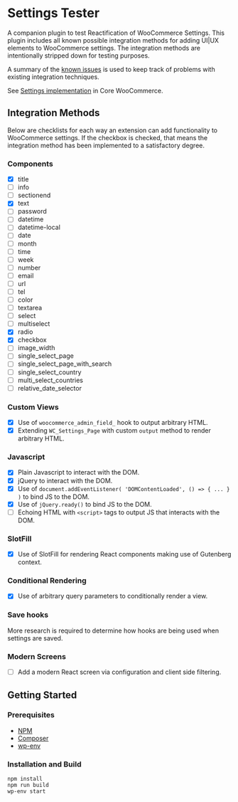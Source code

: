 # Settings Tester

A companion plugin to test Reactification of WooCommerce Settings. This plugin includes all known possible integration methods for adding UI|UX elements to WooCommerce settings. The integration methods are intentionally stripped down for testing purposes.

A summary of the [known issues](KNOWN_ISSUES.md) is used to keep track of problems with existing integration techniques.

See [Settings implementation](https://github.com/woocommerce/woocommerce/pull/48340) in Core WooCommerce.

## Integration Methods

Below are checklists for each way an extension can add functionality to WooCommerce settings. If the checkbox is checked, that means the integration method has been implemented to a satisfactory degree.

### Components

-   [x] title
-   [ ] info
-   [ ] sectionend
-   [x] text
-   [ ] password
-   [ ] datetime
-   [ ] datetime-local
-   [ ] date
-   [ ] month
-   [ ] time
-   [ ] week
-   [ ] number
-   [ ] email
-   [ ] url
-   [ ] tel
-   [ ] color
-   [ ] textarea
-   [ ] select
-   [ ] multiselect
-   [x] radio
-   [x] checkbox
-   [ ] image_width
-   [ ] single_select_page
-   [ ] single_select_page_with_search
-   [ ] single_select_country
-   [ ] multi_select_countries
-   [ ] relative_date_selector

### Custom Views

-   [x] Use of `woocommerce_admin_field_` hook to output arbitrary HTML.
-   [x] Extending `WC_Settings_Page` with custom `output` method to render arbitrary HTML.

### Javascript

-   [x] Plain Javascript to interact with the DOM.
-   [x] jQuery to interact with the DOM.
-   [x] Use of `document.addEventListener( 'DOMContentLoaded', () => { ... } )` to bind JS to the DOM.
-   [x] Use of `jQuery.ready()` to bind JS to the DOM.
-   [ ] Echoing HTML with `<script>` tags to output JS that interacts with the DOM.

### SlotFill

-   [x] Use of SlotFill for rendering React components making use of Gutenberg context.

### Conditional Rendering

-   [x] Use of arbitrary query parameters to conditionally render a view.

### Save hooks

More research is required to determine how hooks are being used when settings are saved.

### Modern Screens

-   [ ] Add a modern React screen via configuration and client side filtering.

## Getting Started

### Prerequisites

-   [NPM](https://www.npmjs.com/)
-   [Composer](https://getcomposer.org/download/)
-   [wp-env](https://developer.wordpress.org/block-editor/reference-guides/packages/packages-env/)

### Installation and Build

```
npm install
npm run build
wp-env start
```
